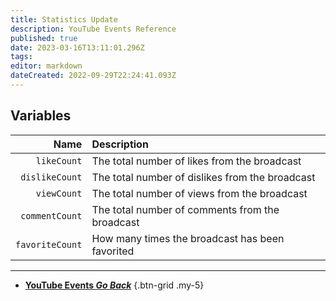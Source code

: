 ```yaml
---
title: Statistics Update
description: YouTube Events Reference
published: true
date: 2023-03-16T13:11:01.296Z
tags: 
editor: markdown
dateCreated: 2022-09-29T22:24:41.093Z
---
```


## Variables
Name | Description
----:|:------------
`likeCount` | The total number of likes from the broadcast
`dislikeCount` | The total number of dislikes from the broadcast
`viewCount` | The total number of views from the broadcast
`commentCount` | The total number of comments from the broadcast
`favoriteCount` | How many times the broadcast has been favorited

---

- [<i class="mdi mdi-chevron-left"></i>**YouTube Events *Go Back***](/Platforms/YouTube/Events)
{.btn-grid .my-5}